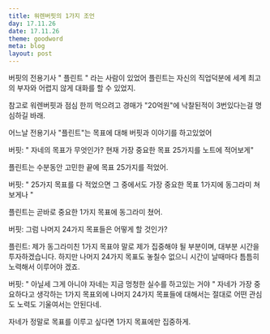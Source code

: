 ```yaml
---
title: 워렌버핏의 1가지 조언 
day: 17.11.26
date: 17.11.26
theme: goodword
meta: blog
layout: post
---
```




버핏의 전용기사 " 플린트 " 라는 사람이 있었어
플린트는 자신의 직업덕분에 세계 최고의 부자와 어렵지 않게 대화를 할 수 있었지.

참고로 
워렌버핏과 점심 한끼 먹으려고 경매가 "20억원"에 낙찰된적이 3번있다는걸 명심하길 바래.

어느날 전용기사 "플린트"는 
목표에 대해 버핏과 이야기를 하고있었어

버핏: " 자네의 목표가 무엇인가? 
현재 가장 중요한 목표 25가지를 노트에 적어보게"

플린트는 수분동안 고민한 끝에 목표 25가지를 적었어.

버핏: " 25가지 목표를 다 적었으면 
그 중에서도 가장 중요한 목표 1가지에 동그라미 쳐보게나 "

플린트는 곧바로 중요한 1가지 목표에 동그라미 쳤어.

버핏: 그럼 나머지 24가지 목표들은 어떻게 할 것인가?

플린트: 제가 동그라미친 1가지 목표야 말로 제가 집중해야 될 부분이며, 대부분 시간을 투자하겠습니다.
하지만 나머지 24가지 목표도 놓칠수 없으니 시간이 날때마다 틈틈히 노력해서 이루어야 겠죠.


버핏: " 아닐세 그게 아니야 자네는 지금 멍청한 실수를 하고있는 거야 "
자네가 가장 중요하다고 생각하는 1가지 목표외에 나머지 24가지 목표들에 대해서는 
절대로 어떤 관심도 노력도 기울여서는 안된다네.

자네가 정말로 목표를 이루고 싶다면 1가지 목표에만 집중하게. 